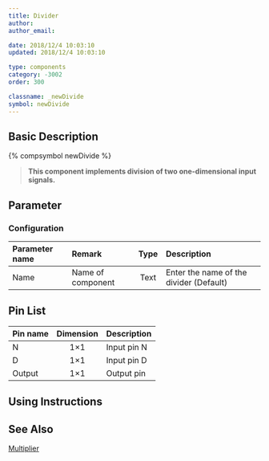 ```yaml
---
title: Divider
author: 
author_email:

date: 2018/12/4 10:03:10
updated: 2018/12/4 10:03:10

type: components
category: -3002
order: 300

classname: _newDivide
symbol: newDivide
---
```

## Basic Description
{% compsymbol newDivide %}

> **This component implements division of two one-dimensional input signals.**

## Parameter
### Configuration
| Parameter name | Remark | Type | Description |
| :--- | :--- | :--: | :--- |
| Name | Name of component | Text | Enter the name of the divider (Default) |


## Pin List

| Pin name | Dimension | Description |
| :--- | :--:  | :--- |
| N | 1×1 | Input pin N |
| D | 1×1 | Input pin D |
| Output | 1×1 | Output pin |

## Using Instructions



## See Also

[Multiplier](comp_newMultiply.md)
